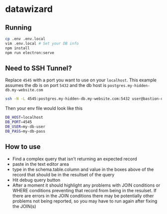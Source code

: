 # datawizard

## Running
```bash
cp .env .env.local
vim .env.local # Set your DB info
npm install
npm run electron:serve
```

## Need to SSH Tunnel?

Replace `4545` with a port you want to use on your `localhost`. This example
assumes the db is on port `5432` and the db host is `postgres.my-hidden-db.my-website.com`

```bash
ssh -N -L 4545:postgres.my-hidden-db.my-website.com:5432 user@bastion-domain.com
```

Then your env file would look like this
```bash
DB_HOST=localhost
DB_PORT=4545
DB_USER=my-db-user
DB_PASS=my-db-pass
```

## How to use
- Find a complex query that isn't returning an expected record
- paste in the text editor area
- type in the schema.table.column and value in the boxes above
  of the record that should be in the resultset of the query
- Hit debug query button
- After a moment it should highlight any problems with JOIN conditions or WHERE conditions
  preventing that record from being in the resulset. If there are errors in the JOIN
  conditions there may be potentially other problems not being reported, so you may have to
  run again after fixing the JOIN(s)